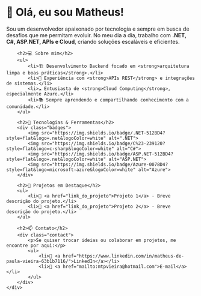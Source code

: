 <div class="container">
        <h1>🚀 Olá, eu sou Matheus!</h1>
        <p>Sou um desenvolvedor apaixonado por tecnologia e sempre em busca de desafios que me permitam evoluir. No meu dia a dia, trabalho com <strong>.NET, C#, ASP.NET, APIs e Cloud</strong>, criando soluções escaláveis e eficientes.</p>

        <h2>💻 Sobre mim</h2>
        <ul>
            <li>🏗️ Desenvolvimento Backend focado em <strong>arquitetura limpa e boas práticas</strong>.</li>
            <li>🚀 Experiência com <strong>APIs REST</strong> e integrações de sistemas.</li>
            <li>☁️ Entusiasta de <strong>Cloud Computing</strong>, especialmente Azure.</li>
            <li>📚 Sempre aprendendo e compartilhando conhecimento com a comunidade.</li>
        </ul>

        <h2>🔧 Tecnologias & Ferramentas</h2>
        <div class="badges">
            <img src="https://img.shields.io/badge/.NET-512BD4?style=flat&logo=.net&logoColor=white" alt=".NET">
            <img src="https://img.shields.io/badge/C%23-239120?style=flat&logo=c-sharp&logoColor=white" alt="C#">
            <img src="https://img.shields.io/badge/ASP.NET-512BD4?style=flat&logo=.net&logoColor=white" alt="ASP.NET">
            <img src="https://img.shields.io/badge/Azure-0078D4?style=flat&logo=microsoft-azure&logoColor=white" alt="Azure">
        </div>

        <h2>📌 Projetos em Destaque</h2>
        <ul>
            <li>🔹 <a href="link_do_projeto">Projeto 1</a> - Breve descrição do projeto.</li>
            <li>🔹 <a href="link_do_projeto">Projeto 2</a> - Breve descrição do projeto.</li>
        </ul>

        <h2>📫 Contato</h2>
        <div class="contact">
            <p>Se quiser trocar ideias ou colaborar em projetos, me encontre por aqui:</p>
            <ul>
                <li>🔗 <a href="https://www.linkedin.com/in/matheus-de-paula-vieira-63b1b7116/">LinkedIn</a></li>
                <li>📧 <a href="mailto:mtpvieira@hotmail.com">E-mail</a></li>
            </ul>
        </div>
    </div>
